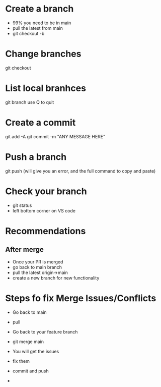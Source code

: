 # Create a branch
- 99% you need to be in main
- pull the latest from main
- git checkout -b <name>

# Change branches
git checkout <name>


# List local branhces
git branch
use Q to quit


# Create a commit
git add -A
git commit -m "ANY MESSAGE HERE"

# Push a branch
git push 
(will give you an error, and the full command to copy and paste)


# Check your branch
- git status
- left bottom corner on VS code



# Recommendations

## After merge
- Once your PR is merged
- go back to main branch
- pull the latest origin->main
- create a new branch for new functionality





# Steps fo fix Merge Issues/Conflicts

- Go back to main
- pull
- Go back to your feature branch
- git merge main
- You will get the issues
- fix them
- commit and push


-
